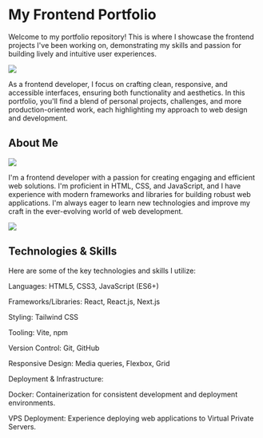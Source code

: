 <h1>My Frontend Portfolio</h1>
<p>Welcome to my portfolio repository! This is where I showcase the frontend projects I've been working on, demonstrating my skills and passion for building lively and intuitive user experiences.</p>
<img src="https://github.com/user-attachments/assets/4b5d38f6-3252-40c2-a26f-1c0d76d44847"/>

<p>As a frontend developer, I focus on crafting clean, responsive, and accessible interfaces, ensuring both functionality and aesthetics. In this portfolio, you'll find a blend of personal projects, challenges, and more production-oriented work, each highlighting my approach to web design and development.</p>

<h2>About Me</h2>
<img src="https://github.com/user-attachments/assets/74082b44-7d04-410b-8a62-a51a7c99c03d"/>

I'm a frontend developer with a passion for creating engaging and efficient web solutions. I'm proficient in HTML, CSS, and JavaScript, and I have experience with modern frameworks and libraries for building robust web applications. I'm always eager to learn new technologies and improve my craft in the ever-evolving world of web development.

<img src="https://github.com/user-attachments/assets/ce1ed40a-ccf0-41d5-be16-082697ffee72"/>

<h2>Technologies & Skills</h2>
Here are some of the key technologies and skills I utilize:

Languages: HTML5, CSS3, JavaScript (ES6+)

Frameworks/Libraries: React, React.js, Next.js

Styling: Tailwind CSS

Tooling: Vite, npm

Version Control: Git, GitHub

Responsive Design: Media queries, Flexbox, Grid

Deployment & Infrastructure:

Docker: Containerization for consistent development and deployment environments.

VPS Deployment: Experience deploying web applications to Virtual Private Servers.
